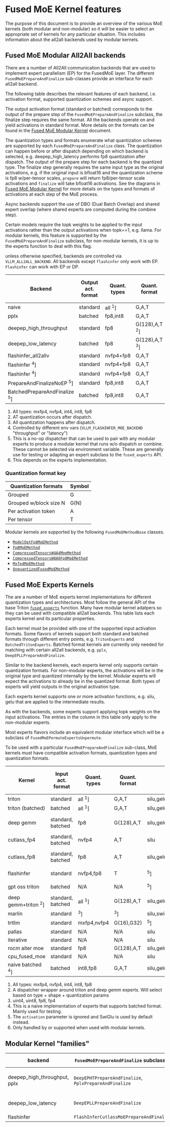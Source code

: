 # Fused MoE Kernel features

The purpose of this document is to provide an overview of the various MoE kernels (both modular and non-modular) so it will be easier to select an appropriate set of kernels for any particular situation. This includes information about the all2all backends used by modular kernels.

## Fused MoE Modular All2All backends

There are a number of All2All communication backends that are used to implement expert parallelism (EP) for the FusedMoE layer. The different `FusedMoEPrepareAndFinalize` sub-classes provide an interface for each all2all backend.

The following table describes the relevant features of each backend, i.e. activation format, supported quantization schemes and async support.

The output activation format (standard or batched) corresponds to the output of the prepare step of the `FusedMoEPrepareAndFinalize` subclass, the finalize step requires the same format. All the backends operate on and yield activations in standard format. More details on the formats can be found in the [Fused MoE Modular Kernel](./fused_moe_modular_kernel.md) document.

The quantization types and formats enumerate what quantization schemes are supported by each `FusedMoEPrepareAndFinalize` class. The quantization can happen before or after dispatch depending on which backend is selected, e.g. deepep_high_latency performs fp8 quantization after dispatch.  The output of the prepare step for each backend is the quantized type.  The finalize step generally requires the same input type as the original activations, e.g. if the original input is bfloat16 and the quantization scheme is fp8 w/per-tensor scales, `prepare` will return fp8/per-tensor scale activations and `finalize` will take bfloat16 activations. See the diagrams in [Fused MoE Modular Kernel](./fused_moe_modular_kernel.md) for more details on the types and formats of activations at each step of the MoE process.

Async backends support the use of DBO (Dual Batch Overlap) and shared expert overlap (where shared experts are computed during the combine step).

Certain models require the topk weights to be applied to the input activations rather than the output activations when topk==1, e.g. llama. For modular kernels, this feature is supported by the `FusedMoEPrepareAndFinalize` subclass, for non-modular kernels, it is up to the experts function to deal with this flag.

unless otherwise specified, backends are controlled via `VLLM_ALL2ALL_BACKEND`.  All backends except `flashinfer` only work with EP. `Flashinfer` can work with EP or DP.

| Backend                        | Output act. format | Quant. types | Quant. format   | Async | Apply Weight On Input | Sub-class                                                                                                                                                               |
|--------------------------------|--------------------|--------------|-----------------|-------|-----------------------|-------------------------------------------------------------------------------------------------------------------------------------------------------------------------|
| naive                          | standard           | all <sup>1</sup>]     | G,A,T           | N     | <sup>6</sup>]                  | [layer.py](https://github.com/vllm-project/vllm/blob/main/vllm/model_executor/layers/fused_moe/layer.py)                                                                |
| pplx                           | batched            | fp8,int8     | G,A,T           | Y     | Y                     | [`PplxPrepareAndFinalize`](https://github.com/vllm-project/vllm/blob/main/vllm/model_executor/layers/fused_moe/pplx_prepare_finalize.py)                                |
| deepep_high_throughput         | standard           | fp8          | G(128),A,T <sup>2</sup>] | Y     | Y                     | [`DeepEPLLPrepareAndFinalize`](https://github.com/vllm-project/vllm/blob/main/vllm/model_executor/layers/fused_moe/deepep_ht_prepare_finalize.py)                       |
| deepep_low_latency             | batched            | fp8          | G(128),A,T <sup>3</sup>] | Y     | Y                     | [`DeepEPHTPrepareAndFinalize`](https://github.com/vllm-project/vllm/blob/main/vllm/model_executor/layers/fused_moe/deepep_ll_prepare_finalize.py)                       |
| flashinfer_all2allv            | standard           | nvfp4+fp8    | G,A,T           | N     | N                     | [`FlashInferAllToAllMoEPrepareAndFinalize`](https://github.com/vllm-project/vllm/blob/main/vllm/model_executor/layers/fused_moe/flashinfer_cutlass_prepare_finalize.py) |
| flashinfer <sup>4</sup>]                | standard           | nvfp4+fp8    | G,A,T           | N     | N                     | [`FlashInferCutlassMoEPrepareAndFinalize`](https://github.com/vllm-project/vllm/blob/main/vllm/model_executor/layers/fused_moe/flashinfer_cutlass_prepare_finalize.py)  |
| flashinfer <sup>4</sup>]                | standard           | nvfp4+fp8    | G,A,T           | N     | N                     | [`FlashInferCutlassMoEPrepareAndFinalize`](https://github.com/vllm-project/vllm/blob/main/vllm/model_executor/layers/fused_moe/flashinfer_cutlass_prepare_finalize.py)  |
| PrepareAndFinalizeNoEP <sup>5</sup>]    | standard           | fp8,int8     | G,A,T           | N     | Y                     | [`PrepareAndFinalizeNoEP`](https://github.com/vllm-project/vllm/blob/main/vllm/model_executor/layers/fused_moe/prepare_finalize.py)                                     |
| BatchedPrepareAndFinalize <sup>5</sup>] | batched            | fp8,int8     | G,A,T           | N     | Y                     | [`BatchedPrepareAndFinalize`](https://github.com/vllm-project/vllm/blob/main/vllm/model_executor/layers/fused_moe/fused_batched_moe.py)                                 |

1. All types: mxfp4, nvfp4, int4, int8, fp8
2. AT quantization occurs after dispatch.
3. All quantization happens after dispatch.
4. Controlled by different env vars (`VLLM_FLASHINFER_MOE_BACKEND` "throughput" or "latency")
5. This is a no-op dispatcher that can be used to pair with any modular experts to produce a modular kernel that runs w/o dispatch or combine.  These cannot be selected via environment variable.  These are generally use for testing or adapting an expert subclass to the `fused_experts` API.
6. This depends on the experts implementation.

### Quantization format key

| Quantization formats        | Symbol |
|-----------------------------|--------|
| Grouped                     | G      |
| Grouped w/block size N      | G(N)   |
| Per activation token        | A      |
| Per tensor                  | T      |

Modular kernels are supported by the following `FusedMoEMethodBase` classes.
- [`ModelOptFp8MoEMethod`](https://github.com/vllm-project/vllm/blob/main/vllm/model_executor/layers/quantization/modelopt.py)
- [`Fp8MoEMethod`](https://github.com/vllm-project/vllm/blob/main/vllm/model_executor/layers/quantization/fp8.py)
- [`CompressedTensorsW4A4MoeMethod`](https://github.com/vllm-project/vllm/blob/main/vllm/model_executor/layers/quantization/compressed_tensors/compressed_tensors_moe.py)
- [`CompressedTensorsW8A8Fp8MoEMethod`](https://github.com/vllm-project/vllm/blob/main/vllm/model_executor/layers/quantization/compressed_tensors/compressed_tensors_moe.py)
- [`Mxfp4MoEMethod`](https://github.com/vllm-project/vllm/blob/main/vllm/model_executor/layers/quantization/mxfp4.py)
- [`UnquantizedFusedMoEMethod`](https://github.com/vllm-project/vllm/blob/main/vllm/model_executor/layers/fused_moe/layer.py)


## Fused MoE Experts Kernels

The are a number of MoE experts kernel implementations for different quantization types and architectures. Most follow the general API of the base Triton [`fused_experts`](https://github.com/vllm-project/vllm/blob/main/vllm/model_executor/layers/fused_moe/fused_moe.py) function. Many have modular kernel adatpers so they can be used with compatible all2all backends. This table lists each experts kernel and its particular properties.

Each kernel must be provided with one of the supported input activation formats.  Some flavors of kernels support both standard and batched formats through different entry points, e.g. `TritonExperts` and `BatchedTritonExperts`. Batched format kernels are currently only needed for matching with certain all2all backends, e.g. `pplx`, `DeepEPLLPrepareAndFinalize`.

Similar to the backend kernels, each experts kernel only supports certain quantization formats. For non-modular experts, the activations will be in the original type and quantized internally by the kernel. Modular experts will expect the activations to already be in the quantized format. Both types of experts will yield outputs in the original activation type.

Each experts kernel supports one or more activation functions, e.g. silu, gelu that are applied to the intermediate results.

As with the backends, some experts support applying topk weights on the input activations. The entries in the column in this table only apply to the non-modular experts.

Most experts flavors include an equivalent modular interface which will be a subclass of `FusedMoEPermuteExpertsUnpermute`.

To be used with a particular `FusedMoEPrepareAndFinalize` sub-class, MoE kernels must have compatible activation formats, quantization types and quantization formats.


| Kernel                | Input act. format | Quant. types | Quant. format | Activation function                         | Apply Weight On Input | Modular | Source                                                                                                                                                                                                                                                                                               |
|-----------------------|-------------------|--------------|---------------|---------------------------------------------|-----------------------|---------|------------------------------------------------------------------------------------------------------------------------------------------------------------------------------------------------------------------------------------------------------------------------------------------------------|
| triton                | standard          | all <sup>1</sup>]     | G,A,T         | silu,gelu,swigluoai,silu_no_mul,gelu_no_mul | Y                     | Y       | [`fused_experts`, `TritonExperts`](https://github.com/vllm-project/vllm/blob/main/vllm/model_executor/layers/fused_moe/fused_moe.py)                                                                                                                                                                 |
| triton (batched)      | batched           | all <sup>1</sup>]     | G,A,T         | silu,gelu                                   | <sup>6</sup>]                   | Y       | [`BatchedTritonExperts`](https://github.com/vllm-project/vllm/blob/main/vllm/model_executor/layers/fused_moe/fused_batched_moe.py)                                                                                                                                                                   |
| deep gemm             | standard, batched | fp8          | G(128),A,T    | silu,gelu                                   | <sup>6</sup>]                  | Y       | [`deep_gemm_moe_fp8`, `DeepGemmExperts`](https://github.com/vllm-project/vllm/blob/main/vllm/model_executor/layers/fused_moe/deep_gemm_moe.py), [`BatchedDeepGemmExperts`](https://github.com/vllm-project/vllm/blob/main/vllm/model_executor/layers/fused_moe/batched_deep_gemm_moe.py)             |
| cutlass_fp4           | standard, batched | nvfp4        | A,T           | silu                                        | Y                     | Y       | [`cutlass_moe_fp4`, `CutlassExpertsFp4`](https://github.com/vllm-project/vllm/blob/main/vllm/model_executor/layers/fused_moe/cutlass_moe.py)                                                                                                                                                         |
| cutlass_fp8           | standard, batched | fp8          | A,T           | silu,gelu                                   | Y                     | Y       | [`cutlass_moe_fp8`, `CutlassExpertsFp8`, `CutlasBatchedExpertsFp8`](https://github.com/vllm-project/vllm/blob/main/vllm/model_executor/layers/fused_moe/cutlass_moe.py)                                                                                                                              |
| flashinfer            | standard          | nvfp4,fp8    | T             | <sup>5</sup>]                                        | N                     | Y       | [`flashinfer_cutlass_moe_fp4`, `FlashInferExperts`](https://github.com/vllm-project/vllm/blob/main/vllm/model_executor/layers/fused_moe/flashinfer_cutlass_moe.py)                                                                                                                                   |
| gpt oss triton        | batched           | N/A          | N/A           | <sup>5</sup>]                                        | Y                     | Y       | [`triton_kernel_fused_experts`, `BatchedOAITritonExperts`](https://github.com/vllm-project/vllm/blob/main/vllm/model_executor/layers/fused_moe/gpt_oss_triton_kernels_moe.py)                                                                                                                        |
| deep gemm+triton <sup>2</sup>] | standard, batched | all <sup>1</sup>]     | G(128),A,T    | silu,gelu                                   | <sup>6</sup>]                  | Y       | [`TritonOrDeepGemmExperts`](https://github.com/vllm-project/vllm/blob/main/vllm/model_executor/layers/fused_moe/triton_deep_gemm_moe.py), [`BatchedTritonOrDeepGemmExperts`](https://github.com/vllm-project/vllm/blob/main/vllm/model_executor/layers/fused_moe/batched_triton_or_deep_gemm_moe.py) |
| marlin                | standard          | <sup>3</sup>]         | <sup>3</sup>]          | silu,swigluoai                              | Y                     | N       | [`fused_marlin_moe`](https://github.com/vllm-project/vllm/blob/main/vllm/model_executor/layers/fused_moe/fused_marlin_moe.py)                                                                                                                                                                        |
| trtllm                | standard          | mxfp4,nvfp4  | G(16),G32)    | <sup>5</sup>]                                        | N                     | Y       | [`TrtLlmGenExperts`](https://github.com/vllm-project/vllm/blob/main/vllm/model_executor/layers/fused_moe/trtllm_moe.py)                                                                                                                                                                              |
| pallas                | standard          | N/A          | N/A           | silu                                        | N                     | N       | [`fused_moe`](https://github.com/vllm-project/vllm/blob/main/vllm/model_executor/layers/fused_moe/moe_pallas.py)                                                                                                                                                                                     |
| iterative             | standard          | N/A          | N/A           | silu                                        | N                     | N       | [`fused_moe`](https://github.com/vllm-project/vllm/blob/main/vllm/model_executor/layers/fused_moe/moe_torch_iterative.py)                                                                                                                                                                            |
| rocm aiter moe        | standard          | fp8          | G(128),A,T    | silu,gelu                                   | Y                     | N       | [`rocm_aiter_fused_experts`](https://github.com/vllm-project/vllm/blob/main/vllm/model_executor/layers/fused_moe/rocm_aiter_fused_moe.py)                                                                                                                                                            |
| cpu_fused_moe         | standard          | N/A          | N/A           | silu                                        | N                     | N       | [`CPUFusedMOE`](https://github.com/vllm-project/vllm/blob/main/vllm/model_executor/layers/fused_moe/cpu_fused_moe.py)                                                                                                                                                                                |
| naive batched <sup>4</sup>]    | batched           | int8,fp8     | G,A,T         | silu,gelu                                   | <sup>6</sup>]                  | Y       | [`NaiveBatchedExperts`](https://github.com/vllm-project/vllm/blob/main/vllm/model_executor/layers/fused_moe/fused_batched_moe.py)                                                                                                                                                                    |

1. All types: mxfp4, nvfp4, int4, int8, fp8
2. A dispatcher wrapper around triton and deep gemm experts.  Will select based on type + shape + quantization params
3. uint4, uint8, fp8, fp4
4. This is a naive implementation of experts that supports batched format. Mainly used for testing.
5. The `activation` parameter is ignored and SwiGlu is used by default instead.
6. Only handled by or supported when used with modular kernels.

## Modular Kernel "families"

| backend                      | `FusedMoEPrepareAndFinalize` subclasses                | `FusedMoEPermuteExpertsUnpermute` subclasses                                                                   |
|------------------------------|--------------------------------------------------------|----------------------------------------------------------------------------------------------------------------|
| deepep_high_throughput, pplx | `DeepEPHTPrepareAndFinalize`, `PplxPrepareAndFinalize` | `BatchedDeepGemmExperts`, `BatchedTritonExperts`, `BatchedTritonOrDeepGemmExperts`, `CutlassBatchedExpertsFp8` |
| deepep_low_latency           | `DeepEPLLPrepareAndFinalize`                           | `DeepGemmExperts`, `TritonExperts`, `TritonOrDeepGemmExperts`, `CutlassExpertsFp8`                             |
| flashinfer                   | `FlashInferCutlassMoEPrepareAndFinalize`               | `FlashInferExperts`                                                                                            |
